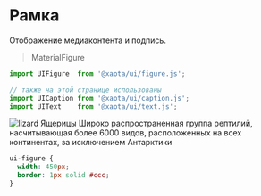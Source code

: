 # Рамка
Отображение медиаконтента и подпись.

> MaterialFigure

```javascript
import UIFigure  from '@xaota/ui/figure.js';

// также на этой странице использованы
import UICaption from '@xaota/ui/caption.js';
import UIText    from '@xaota/ui/text.js';
```

<ui-html>
  <ui-figure>
    <img src="content/images/contemplative-reptile.jpg" alt="lizard" />
    <ui-caption slot="description">Ящерицы</ui-caption>
    <ui-text slot="description">
      Широко распространенная группа рептилий,
      насчитывающая более 6000 видов,
      расположенных на всех континентах,
      за исключением Антарктики
    </ui-text>
  </ui-figure>
</ui-html>

```css
ui-figure {
  width: 450px;
  border: 1px solid #ccc;
}
```
